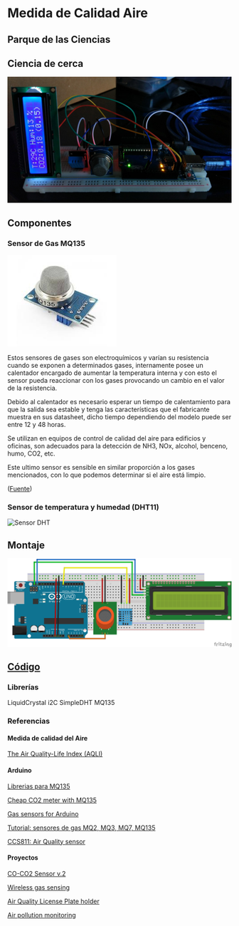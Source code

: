 # Medida de Calidad Aire

## Parque de las Ciencias
## Ciencia de cerca

![montaje1](./imagenes/montaje1.jpg)



## Componentes

### Sensor de Gas MQ135

![MQ135](./imagenes/ma135.jpg)


Estos sensores de gases son electroquímicos y varían su resistencia cuando se exponen a determinados gases, internamente posee un calentador encargado de aumentar la temperatura interna y con esto el sensor pueda reaccionar con los gases provocando un cambio en el valor de la resistencia.

Debido al calentador es necesario esperar un tiempo de calentamiento para que la salida sea estable y tenga las características que el fabricante muestra en sus datasheet, dicho tiempo dependiendo del modelo puede ser entre 12 y 48 horas.

Se utilizan en equipos de control de calidad del aire para edificios y oficinas, son adecuados para la detección de NH3, NOx, alcohol, benceno, humo, CO2, etc.


Este ultimo sensor es sensible en similar proporción a los gases mencionados, con lo que podemos determinar si el aire está limpio.

([Fuente](http://www.naylampmechatronics.com/blog/42_Tutorial-sensores-de-gas-MQ2-MQ3-MQ7-y-MQ13.html))

### Sensor de temperatura y humedad (DHT11)

![Sensor DHT](http://domoticx.com/wp-content/uploads/DHT11-Pinout-keyes.jpg)


## Montaje


![Montaje](./imagenes/Medida_Gases_bb.png)

## [Código](./CalidadAire/CalidadAire.ino)



### Librerías

LiquidCrystal i2C
SimpleDHT
MQ135


### Referencias

#### Medida de calidad del Aire

[The Air Quality-Life Index (AQLI)](https://aqli.epic.uchicago.edu/)

#### Arduino

[Librerias para MQ135](https://drive.google.com/file/d/0B9TC96icExppb2o4RWNVakM1VUE/view)

[Cheap CO2 meter with MQ135](http://davidegironi.blogspot.com.es/2014/01/cheap-co2-meter-using-mq135-sensor-with.html#.WcIR9J8yqHv)

[Gas sensors for Arduino](https://playground.arduino.cc/Main/MQGasSensors)

[Tutorial: sensores de gas MQ2, MQ3, MQ7, MQ135](http://www.naylampmechatronics.com/blog/42_Tutorial-sensores-de-gas-MQ2-MQ3-MQ7-y-MQ13.html)

[CCS811: Air Quality sensor](https://learn.sparkfun.com/tutorials/ccs811-air-quality-breakout-hookup-guide?_ga=2.185296745.1703785601.1496370918-447672577.1492205268)

#### Proyectos

[CO-CO2 Sensor v.2](https://create.arduino.cc/projecthub/AndriMaker98/co-co2-sensor-v-2-ea6522?ref=search&ref_id=mq135&offset=1 )

[Wireless gas sensing](https://create.arduino.cc/projecthub/shuo-liu/walabot-for-wireless-gas-sensing-b1fff8?ref=search&ref_id=mq135&offset=3)

[Air Quality License Plate holder](https://create.arduino.cc/projecthub/air-defender/air-quality-license-plate-holder-cdb8a8)


[Air pollution monitoring](https://circuitdigest.com/microcontroller-projects/iot-air-pollution-monitoring-using-arduino)
